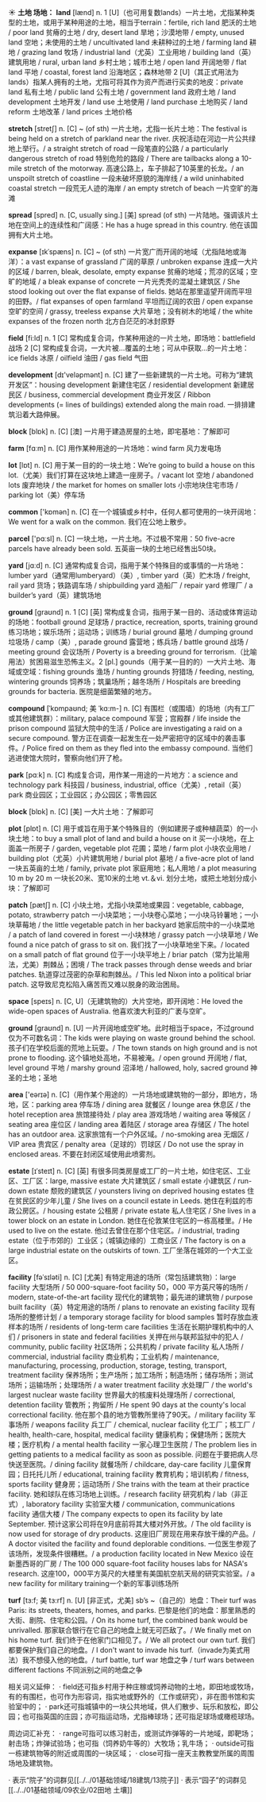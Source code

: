 ☀ <span class="category">**土地 场地：**</span>
<span class="vocabulary">**land**</span> [lænd] 
<span class="definition">n. 1 [U]（也可用复数lands）一片土地，尤指某种类型的土地，或用于某种用途的土地，相当于terrain：</span>fertile, rich land 肥沃的土地 / poor land 贫瘠的土地 / dry, desert land 旱地；沙漠地带 / empty, unused land 空地；未使用的土地 / uncultivated land 未耕种过的土地 / farming land 耕地 / grazing land 牧场 / industrial land（尤英）工业用地 / building land（英）建筑用地 / rural, urban land 乡村土地；城市土地 / open land 开阔地带 / flat land 平地 / coastal, forest land 沿海地区；森林地带 <span class="definition">2 [U]（其正式用法为lands）指某人拥有的土地，尤指可将其作为资产而进行买卖的地皮：</span>private land 私有土地 / public land 公有土地 / government land 政府土地 / land development 土地开发 / land use 土地使用 / land purchase 土地购买 / land reform 土地改革 / land prices 土地价格
           
<span class="vocabulary">**stretch**</span> [stretʃ]
<span class="definition">n. [C] ~ (of sth) 一片土地，尤指一长片土地：</span>The festival is being held on a stretch of parkland near the river. 庆祝活动在河边一片公共绿地上举行。/ a straight stretch of road 一段笔直的公路 / a particularly dangerous stretch of road 特别危险的路段 / There are tailbacks along a 10-mile stretch of the motorway. 高速公路上，车子排起了10英里的长龙。/ an unspoilt stretch of coastline 一段未破坏原貌的海岸线 / a wild uninhabited coastal stretch 一段荒无人迹的海岸 / an empty stretch of beach 一片空旷的海滩

<span class="vocabulary">**spread**</span> [spred] 
<span class="definition">n. [C, usually sing.] [美] spread (of sth) 一片陆地。强调该片土地在空间上的连续性和广阔感：</span>He has a huge spread in this country. 他在该国拥有大片土地。
           
<span class="vocabulary">**expanse**</span> [ɪkˈspæns]
<span class="definition">n. [C] ~ (of sth) 一片宽广而开阔的地域（尤指陆地或海洋）：</span>a vast expanse of grassland 广阔的草原 / unbroken expanse 连成一大片的区域 / barren, bleak, desolate, empty expanse 贫瘠的地域；荒凉的区域；空旷的地域 / a bleak expanse of concrete 一片光秃秃的混凝土建筑区 / She stood looking out over the flat expanse of fields. 她站在那里遥望开阔而平坦的田野。/ flat expanses of open farmland 平坦而辽阔的农田 / open expanse 空旷的空间 / grassy, treeless expanse 大片草地；没有树木的地域 / the white expanses of the frozen north 北方白茫茫的冰封原野

<span class="vocabulary">**field**</span> [fi:ld] 
<span class="definition">n. 1 [C] 常构成复合词，作某种用途的一片土地，即场地：</span>battlefield 战场 <span class="definition">2 [C] 常构成复合词，一大片被…覆盖的土地；可从中获取…的一片土地：</span>ice fields 冰原 / oilfield 油田 / gas field 气田

<span class="vocabulary">**development**</span> [dɪ'veləpmənt] 
<span class="definition">n. [C] 建了一些新建筑的一片土地。可称为“建筑开发区”：</span>housing development 新建住宅区 / residential development 新建居民区 / business, commercial development 商业开发区 / Ribbon developments (= lines of buildings) extended along the main road. 一排排建筑沿着大路伸展。

<span class="vocabulary">**block**</span> [blɒk] 
<span class="definition">n. [C] [澳] 一片用于建造房屋的土地，即宅基地：</span>了解即可

<span class="vocabulary">**farm**</span> [fɑːm] 
<span class="definition">n. [C] 用作某种用途的一片场地：</span>wind farm 风力发电场

<span class="vocabulary">**lot**</span> [lɒt] 
<span class="definition">n. [C] 用于某一目的的一块土地：</span>We’re going to build a house on this lot.（尤美）我们打算在这块地上建造一座房子。/ vacant lot 空地 / abandoned lots 废弃地块 / the market for homes on smaller lots 小宗地块住宅市场 / parking lot（美）停车场

<span class="vocabulary">**common**</span> ['kɒmən] 
<span class="definition">n. [C] 在一个城镇或乡村中，任何人都可使用的一块开阔地：</span>We went for a walk on the common. 我们在公地上散步。

<span class="vocabulary">**parcel**</span> ['pɑːsl] 
<span class="definition">n. [C] 一块土地，一片土地。不过极不常用：</span>50 five-acre parcels have already been sold. 五英亩一块的土地已经售出50块。

<span class="vocabulary">**yard**</span> [jɑːd] 
<span class="definition">n. [C] 通常构成复合词，指用于某个特殊目的或事情的一片场地：</span>lumber yard（通常用lumberyard）（美）, timber yard（英）贮木场 / freight, rail yard 货场；铁路调车场 / shipbuilding yard 造船厂 / repair yard 修理厂 / a builder’s yard（英）建筑场地

<span class="vocabulary">**ground**</span> [ɡraʊnd] 
<span class="definition">n. 1 [C] [英] 常构成复合词，指用于某一目的、活动或体育运动的场地：</span>football ground 足球场 / practice, recreation, sports, training ground 练习场地；娱乐场所；运动场；训练场 / burial ground 墓地 / dumping ground 垃圾场 / camp（美）, parade ground 露营地；练兵场 / battle ground 战场 / meeting ground 会议场所 / Poverty is a breeding ground for terrorism.（比喻用法）贫困易滋生恐怖主义。<span class="definition">2 [pl.] gounds（用于某一目的的）一大片土地、海域或空域：</span>fishing grounds 渔场 / hunting grounds 狩猎场 / feeding, nesting, wintering grounds 饲养场；筑巢场所；越冬场所 / Hospitals are breeding grounds for bacteria. 医院是细菌繁殖的地方。
           
<span class="vocabulary">**compound**</span> [ˈkɒmpaʊnd; 美 ˈkɑ:m-]
<span class="definition">n. [C] 有围栏（或围墙）的场地（内有工厂或其他建筑群）：</span>military, palace compound 军营；宫殿群 / life inside the prison compound 监狱大院中的生活 / Police are investigating a raid on a secure compound. 警方正在调查一起发生在一处严密把守的区域中的袭击事件。/ Police fired on them as they fled into the embassy compound. 当他们逃进使馆大院时，警察向他们开了枪。

<span class="vocabulary">**park**</span> [pɑːk] 
<span class="definition">n. [C] 构成复合词，用作某一用途的一片地方：</span>a science and technology park 科技园 / business, industrial, office（尤美）, retail（英）park 商业园区；工业园区；办公园区；零售园区

<span class="vocabulary">**block**</span> [blɒk] 
<span class="definition">n. [C] [美] 一大片土地：</span>了解即可

<span class="vocabulary">**plot**</span> [plɒt] 
<span class="definition">n. [C] 用于或旨在用于某个特殊目的（例如建房子或种植蔬菜）的一小块土地：</span>to buy a small plot of land and build a house on it 买一小块地，在上面盖一所房子 / garden, vegetable plot 花圃；菜地 / farm plot 小块农业用地 / building plot（尤英）小片建筑用地 / burial plot 墓地 / a five-acre plot of land 一块五英亩的土地 / family, private plot 家庭用地；私人用地 / a plot measuring 10 m by 20 m 一块长20米、宽10米的土地 <span class="definition">vt.＆vi. 划分土地，或把土地划分成小块：</span>了解即可
           
<span class="vocabulary">**patch**</span> [pætʃ]
<span class="definition">n. [C] 小块土地，尤指小块菜地或果园：</span>vegetable, cabbage, potato, strawberry patch 一小块菜地；一小块卷心菜地；一小块马铃薯地；一小块草莓地 / the little vegetable patch in her backyard 她家后院中的一小块菜地 / a patch of land covered in forest 一小块林地 / grassy patch 一小块草地 / We found a nice patch of grass to sit on. 我们找了一小块草地坐下来。/ located on a small patch of flat ground 位于一小块平地上 / briar patch（常为比喻用法，尤美）荆棘丛；困境 / The track passes through dense weeds and briar patches. 轨道穿过茂密的杂草和荆棘丛。/ This led Nixon into a political briar patch. 这导致尼克松陷入痛苦而又难以脱身的政治困局。

<span class="vocabulary">**space**</span> [speɪs] 
<span class="definition">n. [C, U]（无建筑物的）大片空地，即开阔地：</span>He loved the wide-open spaces of Australia. 他喜欢澳大利亚的广袤与空旷。

<span class="vocabulary">**ground**</span> [ɡraʊnd] 
<span class="definition">n. [U] 一片开阔地或空旷地。此时相当于space，不过ground仅为不可数名词：</span>The kids were playing on waste ground behind the school. 孩子们在学校后面的荒地上玩耍。/ The town stands on high ground and is not prone to flooding. 这个镇地处高地，不易被淹。/ open ground 开阔地 / flat, level ground 平地 / marshy ground 沼泽地 / hallowed, holy, sacred ground 神圣的土地；圣地

<span class="vocabulary">**area**</span> ['eərɪə] 
<span class="definition">n. [C]（用作某个用途的）一片场地或建筑物的一部分，即地方，场地，区：</span>parking area 停车场 / dining area 就餐区 / lounge area 休息区 / the hotel reception area 旅馆接待处 / play area 游戏场地 / waiting area 等候区 / seating area 座位区 / landing area 着陆区 / storage area 存储区 / The hotel has an outdoor area. 这家旅馆有一个户外区域。/ no-smoking area 无烟区 / VIP area 贵宾区 / penalty area（足球的）罚球区 / Do not use the spray in enclosed areas. 不要在封闭区域使用此喷雾剂。
           
<span class="vocabulary">**estate**</span> [ɪˈsteɪt]
<span class="definition">n. [C] [英] 有很多同类房屋或工厂的一片土地，如住宅区、工业区、工厂区：</span>large, massive estate 大片建筑区 / small estate 小建筑区 / run-down estate 颓败的建筑区 / younsters living on deprived housing estates 住在贫民区的少年儿童 / She lives on a council estate in Leeds. 她住在利兹的市政公房区。/ housing estate 公租房 / private estate 私人住宅区 / She lives in a tower block on an estate in London. 她住在伦敦某住宅区的一栋高楼里。/ He used to live on the estate. 他过去曾住在那个住宅区。/ industrial, trading estate（位于市郊的）工业区；（城镇边缘的）工商业区 / The factory is on a large industrial estate on the outskirts of town. 工厂坐落在城郊的一个大工业区。
           
<span class="vocabulary">**facility**</span> [fəˈsɪləti]
<span class="definition">n. [C] [尤美] 有特定用途的场所（常包括建筑物）：</span>large facility 大型场所 / 50 000-square-foot facility 50，000 平方英尺等的场所 / modern, state-of-the-art facility 现代化的建筑物；最先进的建筑物 / purpose built facility（英）特定用途的场所 / plans to renovate an existing facility 现有场所的整修计划 / a temporary storage facility for blood samples 暂时存放血液样本的场所 / residents of long-term care facilities 生活在长期护理机构中的人们 / prisoners in state and federal facilities 关押在州与联邦监狱中的犯人 / community, public facility 社区场所；公共机构 / private facility 私人场所 / commercial, industrial facility 商业机构；工业机构 / maintenance, manufacturing, processing, production, storage, testing, transport, treatment facility 保养场所；生产场所；加工场所；制造场所；储存场所；测试场所；运输场所；处理场所 / a water treatment facility 水处理厂 / the world's largest nuclear waste facility 世界最大的核废料处理场所 / correctional, detention facility 管教所；拘留所 / He spent 90 days at the county's local correctional facility. 他在那个县的地方管教所里待了90天。/ military facility 军事场所 / weapons facility 兵工厂 / chemical, nuclear facility 化工厂；核工厂 / health, health-care, hospital, medical facility 健康机构；保健场所；医院大楼；医疗机构 / a mental health facility 一家心理卫生医院 / The problem lies in getting patients to a medical facility as soon as possible. 问题在于要把病人尽快送至医院。/ dining facility 就餐场所 / childcare, day-care facility 儿童保育园；日托托儿所 / educational, training facility 教育机构；培训机构 / fitness, sports facility 健身房；运动场所 / She trains with the team at their practice facility. 她和球队在练习场地上训练。/ research facility 研究机构 / lab（非正式）, laboratory facility 实验室大楼 / communication, communications facility 通信大楼 / The company expects to open its facility by late September. 预计这家公司将在9月底前将其大楼对外开放。/ The old facility is now used for storage of dry products. 这座旧厂房现在用来存放干燥的产品。/ A doctor visited the facility and found deplorable conditions. 一位医生参观了该场所，发现条件很糟糕。/ a production facility located in New Mexico 设在新墨西哥的厂房 / The 100 000 square-foot facility houses labs for NASA's research. 这座100，000平方英尺的大楼里有美国航空航天局的研究实验室。/ a new facility for military training一个新的军事训练场所
            
<span class="vocabulary">**turf**</span> [tɜ:f; 美 tɜ:rf]
<span class="definition">n. [U] [非正式，尤美] sb’s ~（自己的）地盘：</span>Their turf was Paris: its streets, theaters, homes, and parks. 巴黎是他们的地盘：那里熟悉的大街、剧院、住宅和公园。/ On its home turf, the combined bank would be unrivalled. 那家联合银行在它自己的地盘上就无可匹敌了。/ We finally met on his home turf. 我们终于在他家门口相见了。/ We all protect our own turf. 我们都要保护我们自己的地盘。/ I don't want to invade his turf.（invade为美式用法）我不想侵入他的地盘。/ turf battle, turf war 地盘之争 / turf wars between different factions 不同派别之间的地盘之争

相关词义延伸：
· field还可指乡村用于种庄稼或饲养动物的土地，即田地或牧场，有的有围栏，也可作为形容词，指实地或野外的（工作或研究），非在图书馆和实验室中的；
· park还可指城镇中的一块公共地域，供人们散步、玩乐和放松，即公园；也可指英国的庄园；亦可指运动场，尤指棒球场；还可指足球场或橄榄球场。

周边词汇补充：
· range可指可以练习射击，或测试炸弹等的一片地域，即靶场；射击场；炸弹试验场；也可指（饲养奶牛等的）大牧场；乳牛场；
· outside可指一栋建筑物等的附近或周围的一块区域；
· close可指一座天主教教堂所属的周围场地及建筑物。

· 表示“院子”的词群见[[../../01基础领域/18建筑/13院子]]
· 表示“园子”的词群见[[../../01基础领域/09农业/02田地 土壤]]
